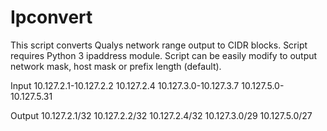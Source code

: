 Ipconvert
==========
This script converts Qualys network range output to CIDR blocks. Script requires Python 3 ipaddress module.  Script can be easily modify to output network mask, host mask or prefix length (default).
 
Input 
10.127.2.1-10.127.2.2
10.127.2.4
10.127.3.0-10.127.3.7
10.127.5.0-10.127.5.31

Output
10.127.2.1/32
10.127.2.2/32
10.127.2.4/32
10.127.3.0/29
10.127.5.0/27
